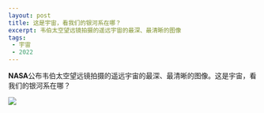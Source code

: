 ```yaml
---
layout: post
title: 这是宇宙，看我们的银河系在哪？
excerpt: 韦伯太空望远镜拍摄的遥远宇宙的最深、最清晰的图像
tags:
 - 宇宙
 - 2022
---
```


**NASA**公布韦伯太空望远镜拍摄的遥远宇宙的最深、最清晰的图像。这是宇宙，看我们的银河系在哪？

![](https://pic.imgdb.cn/item/62cd8efef54cd3f937e6143c.jpg)
